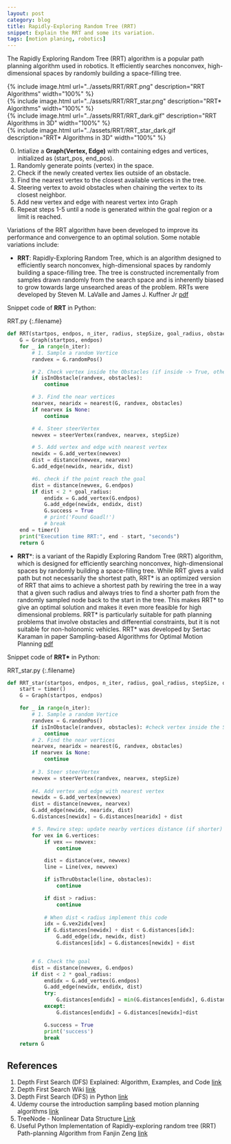 ```yaml
---
layout: post
category: blog
title: Rapidly-Exploring Random Tree (RRT)
snippet: Explain the RRT and some its variation.
tags: [motion planing, robotics]
---
```


The Rapidly Exploring Random Tree (RRT) algorithm is a popular path planning algorithm used in robotics. It efficiently searches nonconvex, high-dimensional spaces by randomly building a space-filling tree. 

<div class="row">
  <div class="col">
    {% include image.html url="../assets/RRT/RRT.png" description="RRT Algorithms" width="100%" %}
  </div>
  <div class="col">
     {% include image.html url="../assets/RRT/RRT_star.png" description="RRT* Algorithms" width="100%" %}
  </div>
</div>

<div class="row">
  <div class="col">
    {% include image.html url="../assets/RRT/RRT_dark.gif" description="RRT Algorithms in 3D" width="100%" %}
  </div>
  <div class="col">
     {% include image.html url="../assets/RRT/RRT_star_dark.gif description="RRT* Algorithms in 3D" width="100%" %}
  </div>
</div>



0. Intialize a __Graph(Vertex, Edge)__  with containing edges and vertices, initialized as (start_pos, end_pos).
1. Randomly generate points (vertex) in the space.
2. Check if the newly created vertex lies outside of an obstacle.
3. Find the nearest vertex to the closest available vertices in the tree.
4. Steering vertex to avoid obstacles when chaining the vertex to its closest neighbor.
5. Add new vertex and edge with nearest vertex into Graph
6. Repeat steps 1-5 until a node is generated within the goal region or a limit is reached.

Variations of the RRT algorithm have been developed to improve its performance and convergence to an optimal solution. Some notable variations include:

- **RRT**: Rapidly-Exploring Random Tree, which is an algorithm designed to efficiently search nonconvex, high-dimensional spaces by randomly building a space-filling tree. The tree is constructed incrementally from samples drawn randomly from the search space and is inherently biased to grow towards large unsearched areas of the problem. RRTs were developed by Steven M. LaValle and James J. Kuffner Jr [pdf](http://msl.cs.uiuc.edu/~lavalle/papers/Lav98c.pdf)

Snippet code of __RRT__ in Python:

RRT.py
{:.filename}
```python
def RRT(startpos, endpos, n_iter, radius, stepSize, goal_radius, obstacles):
    G = Graph(startpos, endpos)
    for _ in range(n_iter):
        # 1. Sample a random Vertice
        randvex = G.randomPos()

        # 2. Check vertex inside the Obstacles (if inside -> True, otherwise: False)
        if isInObstacle(randvex, obstacles): 
            continue

        # 3. Find the near vertices
        nearvex, nearidx = nearest(G, randvex, obstacles)
        if nearvex is None:
            continue

        # 4. Steer steerVertex
        newvex = steerVertex(randvex, nearvex, stepSize)

        # 5. Add vertex and edge with nearest vertex
        newidx = G.add_vertex(newvex)
        dist = distance(newvex, nearvex)
        G.add_edge(newidx, nearidx, dist)

        #6. check if the point reach the goal
        dist = distance(newvex, G.endpos)
        if dist < 2 * goal_radius:
            endidx = G.add_vertex(G.endpos)
            G.add_edge(newidx, endidx, dist)
            G.success = True
            # print('Found Goadl!')
            # break
    end = timer()
    print("Execution time RRT:", end - start, "seconds")
    return G
```

- **RRT***: is a variant of the Rapidly Exploring Random Tree (RRT) algorithm, which is designed for efficiently searching nonconvex, high-dimensional spaces by randomly building a space-filling tree. While RRT gives a valid path but not necessarily the shortest path, RRT* is an optimized version of RRT that aims to achieve a shortest path by rewiring the tree in a way that a given such radius and always tries to find a shorter path from the randomly sampled node back to the start in the tree. This makes RRT* to give an optimal solution and makes it even more feasible for high dimensional problems. RRT* is particularly suitable for path planning problems that involve obstacles and differential constraints, but it is not suitable for non-holonomic vehicles. RRT* was developed by Sertac Karaman in paper Sampling-based Algorithms for Optimal Motion Planning [pdf](https://arxiv.org/pdf/1105.1186.pdf)

Snippet code of __RRT*__ in Python:

RRT_star.py
{:.filename}
```python
def RRT_star(startpos, endpos, n_iter, radius, goal_radius, stepSize, obstacles):
    start = timer()
    G = Graph(startpos, endpos)

    for _ in range(n_iter):
        # 1. Sample a random Vertice
        randvex = G.randomPos()
        if isInObstacle(randvex, obstacles): #check vertex inside the Sphere Obstacles
            continue
        # 2. Find the near vertices
        nearvex, nearidx = nearest(G, randvex, obstacles)
        if nearvex is None:
            continue
        
        # 3. Steer steerVertex
        newvex = steerVertex(randvex, nearvex, stepSize)
        
        #4. Add vertex and edge with nearest vertex
        newidx = G.add_vertex(newvex)
        dist = distance(newvex, nearvex)
        G.add_edge(newidx, nearidx, dist)
        G.distances[newidx] = G.distances[nearidx] + dist

        # 5. Rewire step: update nearby vertices distance (if shorter)
        for vex in G.vertices:
            if vex == newvex:
                continue

            dist = distance(vex, newvex)
            line = Line(vex, newvex)

            if isThruObstacle(line, obstacles):
                continue

            if dist > radius:
                continue
            
            # When dist < radius implement this code
            idx = G.vex2idx[vex]
            if G.distances[newidx] + dist < G.distances[idx]:
                G.add_edge(idx, newidx, dist)
                G.distances[idx] = G.distances[newidx] + dist


        # 6. Check the goal
        dist = distance(newvex, G.endpos)  
        if dist < 2 * goal_radius:
            endidx = G.add_vertex(G.endpos)
            G.add_edge(newidx, endidx, dist)
            try:
                G.distances[endidx] = min(G.distances[endidx], G.distances[newidx]+dist)
            except:
                G.distances[endidx] = G.distances[newidx]+dist

            G.success = True
            print('success')
            break
    return G

```


## References
1. Depth First Search (DFS) Explained: Algorithm, Examples, and Code [link](https://www.youtube.com/watch?v=PMMc4VsIacU)
2. Depth First Search Wiki [link](https://en.wikipedia.org/wiki/Depth-first_search)
3. Depth First Search (DFS) in Python [link](https://www.scaler.com/topics/dfs-python/)
4. Udemy course the introduction sampling based motion planning algorithms [link](https://www.udemy.com/course/an-introduction-to-sampling-based-motion-planning-algorithms/l)
5. TreeNode - Nonlinear Data Structure [Link](https://www.codecademy.com/learn/nonlinear-data-structures-python/modules/trees-python/cheatsheet)
6. Useful Python Implementation of Rapidly-exploring random tree (RRT) Path-planning Algorithm from Fanjin Zeng [link](https://gist.github.com/Fnjn/58e5eaa27a3dc004c3526ea82a92de80)
